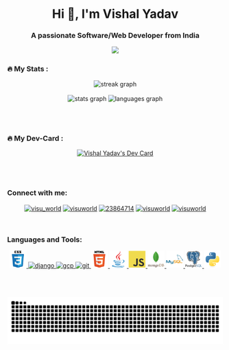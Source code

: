<h1 align="center">Hi 👋, I'm Vishal Yadav</h1>
<h3 align="center">A passionate Software/Web Developer from India</h3>



<div align="center">
  <img src="https://profile-counter.glitch.me/visuworld/count.svg?"  />
</div>

<h3 align="left">🔥   My Stats :</h3>

<div align="center">
  <img src="https://streak-stats.demolab.com?user=visuworld&locale=en&mode=daily&theme=dark&hide_border=false&border_radius=5&order=3" height="220" alt="streak graph"  />
</div><br>

<div align="center">
  <img src="https://github-readme-stats.vercel.app/api?username=visuworld&hide_title=false&hide_rank=false&show_icons=true&include_all_commits=true&count_private=true&disable_animations=false&theme=dracula&locale=en&hide_border=false&order=1" height="150" alt="stats graph"  />
  <img src="https://github-readme-stats.vercel.app/api/top-langs?username=visuworld&locale=en&hide_title=false&layout=compact&card_width=320&langs_count=5&theme=dracula&hide_border=false&order=2" height="150" alt="languages graph"  />
 
</div>
<br><br><br>


<h3 align="left">🔥   My Dev-Card :</h3>
<div align="center">
<a href="https://app.daily.dev/visuworld"><img src="https://api.daily.dev/devcards/v2/V1Ji4hBJDh8z58m8GaUH4.png?type=default&r=liu" width="356" alt="Vishal Yadav's Dev Card"/></a>
</div>
<br><br><br>








<h3 align="left">Connect with me:</h3>
<p align="center">
<a href="https://twitter.com/visu_world" target="blank"><img align="center" src="https://raw.githubusercontent.com/rahuldkjain/github-profile-readme-generator/master/src/images/icons/Social/twitter.svg" alt="visu_world" height="30" width="40" /></a>
<a href="https://linkedin.com/in/visuworld" target="blank"><img align="center" src="https://raw.githubusercontent.com/rahuldkjain/github-profile-readme-generator/master/src/images/icons/Social/linked-in-alt.svg" alt="visuworld" height="30" width="40" /></a>
<a href="https://stackoverflow.com/users/23864714" target="blank"><img align="center" src="https://raw.githubusercontent.com/rahuldkjain/github-profile-readme-generator/master/src/images/icons/Social/stack-overflow.svg" alt="23864714" height="30" width="40" /></a>
<a href="https://instagram.com/visuworld" target="blank"><img align="center" src="https://raw.githubusercontent.com/rahuldkjain/github-profile-readme-generator/master/src/images/icons/Social/instagram.svg" alt="visuworld" height="30" width="40" /></a>
<a href="https://auth.geeksforgeeks.org/user/visuworld" target="blank"><img align="center" src="https://raw.githubusercontent.com/rahuldkjain/github-profile-readme-generator/master/src/images/icons/Social/geeks-for-geeks.svg" alt="visuworld" height="30" width="40" /></a>
</p>
<br>
<h3 align="left">Languages and Tools:</h3>
<p align="center"> <a href="https://www.w3schools.com/css/" target="_blank" rel="noreferrer"> <img src="https://raw.githubusercontent.com/devicons/devicon/master/icons/css3/css3-original-wordmark.svg" alt="css3" width="40" height="40"/> </a> <a href="https://www.djangoproject.com/" target="_blank" rel="noreferrer"> <img src="https://cdn.worldvectorlogo.com/logos/django.svg" alt="django" width="40" height="40"/> </a> <a href="https://cloud.google.com" target="_blank" rel="noreferrer"> <img src="https://www.vectorlogo.zone/logos/google_cloud/google_cloud-icon.svg" alt="gcp" width="40" height="40"/> </a> <a href="https://git-scm.com/" target="_blank" rel="noreferrer"> <img src="https://www.vectorlogo.zone/logos/git-scm/git-scm-icon.svg" alt="git" width="40" height="40"/> </a> <a href="https://www.w3.org/html/" target="_blank" rel="noreferrer"> <img src="https://raw.githubusercontent.com/devicons/devicon/master/icons/html5/html5-original-wordmark.svg" alt="html5" width="40" height="40"/> </a> <a href="https://www.java.com" target="_blank" rel="noreferrer"> <img src="https://raw.githubusercontent.com/devicons/devicon/master/icons/java/java-original.svg" alt="java" width="40" height="40"/> </a> <a href="https://developer.mozilla.org/en-US/docs/Web/JavaScript" target="_blank" rel="noreferrer"> <img src="https://raw.githubusercontent.com/devicons/devicon/master/icons/javascript/javascript-original.svg" alt="javascript" width="40" height="40"/> </a> <a href="https://www.mongodb.com/" target="_blank" rel="noreferrer"> <img src="https://raw.githubusercontent.com/devicons/devicon/master/icons/mongodb/mongodb-original-wordmark.svg" alt="mongodb" width="40" height="40"/> </a> <a href="https://www.mysql.com/" target="_blank" rel="noreferrer"> <img src="https://raw.githubusercontent.com/devicons/devicon/master/icons/mysql/mysql-original-wordmark.svg" alt="mysql" width="40" height="40"/> </a> <a href="https://www.postgresql.org" target="_blank" rel="noreferrer"> <img src="https://raw.githubusercontent.com/devicons/devicon/master/icons/postgresql/postgresql-original-wordmark.svg" alt="postgresql" width="40" height="40"/> </a> <a href="https://www.python.org" target="_blank" rel="noreferrer"> <img src="https://raw.githubusercontent.com/devicons/devicon/master/icons/python/python-original.svg" alt="python" width="40" height="40"/> </a> </p>
<br><br><br>



<img src="https://raw.githubusercontent.com/visuworld/visuworld/output/snake.svg" alt="Snake animation" />









<!---
visuworld/visuworld is a ✨ special ✨ repository because its `README.md` (this file) appears on your GitHub profile.
You can click the Preview link to take a look at your changes.
--->
